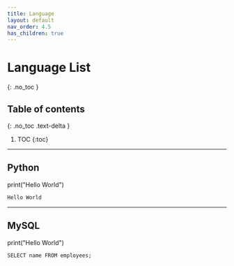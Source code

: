 ```yaml
---
title: Language
layout: default
nav_order: 4.5
has_children: true
---
```


# Language List
{: .no_toc }

## Table of contents
{: .no_toc .text-delta }

1. TOC
{:toc}

---

## Python

<div class="code-example" markdown="1">
print("Hello World")
</div>

```python
Hello World
```

---

## MySQL

<div class="code-example" markdown="1">
print("Hello World")
</div>

```mysql
SELECT name FROM employees;
```